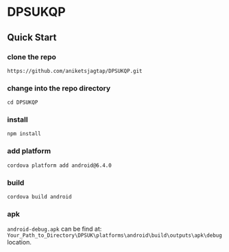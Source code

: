 # DPSUKQP
## Quick Start

### clone the repo
`https://github.com/aniketsjagtap/DPSUKQP.git`

### change into the repo directory
`cd DPSUKQP`

### install
`npm install`

### add platform
`cordova platform add android@6.4.0`

### build
`cordova build android`

### apk
`android-debug.apk` can be find at: `Your_Path_to_Directory\DPSUK\platforms\android\build\outputs\apk\debug` location.
